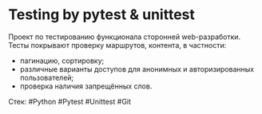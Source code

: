 # Testing by pytest & unittest
Проект по тестированию функционала сторонней web-разработки. 
Тесты покрывают проверку маршрутов, контента, в частности:
- пагинацию, сортировку;
- различные варианты доступов для анонимных и авторизированных пользователей;
- проверка наличия запрещённых слов.


Стек: #Python #Pytest #Unittest #Git
